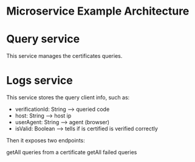 # Microservice Example Architecture


# Query service 
This service manages the certificates queries.


# Logs service 
This service stores the query client info, such as:

- verificationId: String --> queried code 
- host: String --> host ip
- userAgent: String --> agent (browser)
- isValid: Boolean --> tells if is certified is verified correctly

Then it exposes two endpoints:

getAll queries from a certificate
getAll failed queries 

